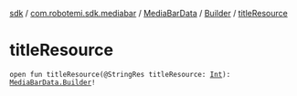 [sdk](../../../index.md) / [com.robotemi.sdk.mediabar](../../index.md) / [MediaBarData](../index.md) / [Builder](index.md) / [titleResource](./title-resource.md)

# titleResource

`open fun titleResource(@StringRes titleResource: `[`Int`](https://kotlinlang.org/api/latest/jvm/stdlib/kotlin/-int/index.html)`): `[`MediaBarData.Builder`](index.md)`!`